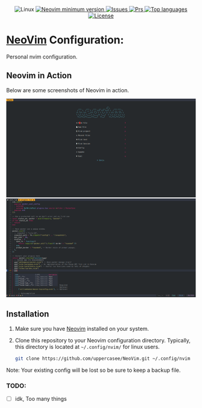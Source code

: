 <div align="center">
<p>
    <a>
      <img alt="Linux" src="https://img.shields.io/badge/Linux-%23.svg?style=flat-square&logo=linux&color=FCC624&logoColor=black" />
    </a>
    <a href="https://github.com/neovim/neovim/releases/tag/stable">
      <img src="https://img.shields.io/badge/Neovim-0.9.1-blueviolet.svg?style=flat-square&logo=Neovim&logoColor=green" alt="Neovim minimum version"/>
    </a>
    <!-- <a href="https://github.com/uppercasee/NeoVim/commits">
      <img src="https://badgen.net/github/commits/uppercasee/NeoVim" alt="Commit number" />
    </a> -->
    <a href="https://github.com/uppercasee/NeoVim/issues">
      <img src="https://badgen.net/github/issues/uppercasee/NeoVim" alt="Issues" />
    </a>
    <a href="https://github.com/uppercasee/NeoVim/pulls">
      <img src="https://badgen.net/github/prs/uppercasee/NeoVim" alt="Prs" />
    </a>
    <a href="https://github.com/uppercasee/NeoVim/search?l=vim-script">
      <img src="https://img.shields.io/github/languages/top/uppercasee/NeoVim" alt="Top languages"/>
    </a>
    <a href="https://github.com/uppercasee/NeoVim/blob/master/LICENSE">
      <img src="https://img.shields.io/github/license/uppercasee/NeoVim?style=flat-square&logo=GNU&label=License" alt="License"/>
    </a>
</p>
</div>

# [NeoVim]("https://neovim.io/") Configuration:

Personal nvim configuration.

## Neovim in Action

Below are some screenshots of Neovim in action.
<!-- ![Neovim Start](/assets/neovim_start.png)

![Neovim Editor](/assets/neovim_editor.png) -->

<div class="image-container">
  <img src="/assets/neovim_start.png" alt="Neovim Start" class="responsive-image" />
  <img src="/assets/neovim_editor.png" alt="Neovim Editor" class="responsive-image" />
</div>


## Installation

1. Make sure you have [Neovim]("https://github.com/neovim/neovim/wiki/Installing-Neovim") installed on your system.

2. Clone this repository to your Neovim configuration directory. Typically, this directory is located at `~/.config/nvim/` for linux users.

   ```bash
   git clone https://github.com/uppercasee/NeoVim.git ~/.config/nvim
   ```
  
Note: Your existing config will be lost so be sure to keep a backup file.

<!-- ## Key Plugins

Here are some of the key plugins included in this configuration:

### Language Server Protocol (LSP)

- [nvim-lua/popup.nvim](https://github.com/nvim-lua/popup.nvim): An implementation of the Popup API from Vim in Neovim.
- [neovim/nvim-lspconfig](https://github.com/neovim/nvim-lspconfig): LSP configuration for Neovim.
- [jose-elias-alvarez/null-ls.nvim](https://github.com/jose-elias-alvarez/null-ls.nvim): Formatters and linters.
- [SmiteshP/nvim-navic](https://github.com/SmiteshP/nvim-navic): Neovim code navigation.

### Completion

- [christianchiarulli/nvim-cmp](https://github.com/christianchiarulli/nvim-cmp): Code completion.
- [hrsh7th/cmp-buffer](https://github.com/hrsh7th/cmp-buffer): Buffer completions.
- [hrsh7th/cmp-path](https://github.com/hrsh7th/cmp-path): Path completions.
- [hrsh7th/cmp-cmdline](https://github.com/hrsh7th/cmp-cmdline): Command-line completions.
- [saadparwaiz1/cmp_luasnip](https://github.com/saadparwaiz1/cmp_luasnip): Snippet completions.

#### Github Copilot

- [zbirenbaum/copilot.lua](https://github.com/zbirenbaum/copilot.lua): Github Copilot integration.

### Syntax/Treesitter

- [nvim-treesitter/nvim-treesitter](https://github.com/nvim-treesitter/nvim-treesitter): Syntax highlighting and parsing.
- [nvim-treesitter/playground](https://github.com/nvim-treesitter/playground): Treesitter playground.
- [windwp/nvim-ts-autotag](https://github.com/windwp/nvim-ts-autotag): Autotagging for Treesitter.

### Fuzzy Finder/Telescope

- [nvim-telescope/telescope.nvim](https://github.com/nvim-telescope/telescope.nvim): Fuzzy finder and live search.
- [nvim-telescope/telescope-media-files.nvim](https://github.com/nvim-telescope/telescope-media-files.nvim): Media file finder.

### Git

- [lewis6991/gitsigns.nvim](https://github.com/lewis6991/gitsigns.nvim): Git signs and status.
- [ruifm/gitlinker.nvim](https://github.com/ruifm/gitlinker.nvim): Easily generate shareable GitHub links.

### Autosave

- [Pocco81/auto-save.nvim](https://github.com/Pocco81/auto-save.nvim): Automatically save current file(s).
 -->



<!-- + Plugin management via [Packer.nvim](https://github.com/wbthomason/packer.nvim).
+ Code, snippet, word auto-completion via [nvim-cmp](https://github.com/hrsh7th/nvim-cmp).
+ Language server protocol (LSP) support via [nvim-lspconfig](https://github.com/neovim/nvim-lspconfig).
+ Git integration via [vim-fugitive](https://github.com/tpope/vim-fugitive).
+ Better escaping from insert mode via [better-escape.vim](https://github.com/jdhao/better-escape.vim).
+ Faster code commenting via [vim-commentary](https://github.com/tpope/vim-commentary).
+ Fast buffer jump via [hop.nvim](https://github.com/phaazon/hop.nvim).
+ Beautiful statusline via [lualine.nvim](https://github.com/nvim-lualine/lualine.nvim).
+ File tree explorer via [nvim-tree.lua](https://github.com/kyazdani42/nvim-tree.lua).
+ Better quickfix list with [nvim-bqf](https://github.com/kevinhwang91/nvim-bqf).
+ User-defined mapping hint via [which-key.nvim](https://github.com/folke/which-key.nvim).
+ Code highlighting via [nvim-treesitter](https://github.com/nvim-treesitter/nvim-treesitter).
+ Animated GUI style notification via [nvim-notify](https://github.com/rcarriga/nvim-notify).
+ Smooth scroll experience via [neoscroll](https://github.com/karb94/neoscroll.nvim). -->
<!-- + Ultra-fast project-wide fuzzy searching via [LeaderF](https://github.com/Yggdroot/LeaderF). -->
<!-- + Faster matching pair insertion and jump via [delimitMate](https://github.com/Raimondi/delimitMate). -->
<!-- + Smarter and faster matching pair management (add, replace or delete) via [vim-sandwich](https://github.com/machakann/vim-sandwich). -->
<!-- + Powerful snippet insertion via [Ultisnips](https://github.com/SirVer/ultisnips). -->
<!-- + Show search index and count with [nvim-hlslens](https://github.com/kevinhwang91/nvim-hlslens). -->
<!-- + Command line auto-completion via [wilder.nvim](https://github.com/gelguy/wilder.nvim). -->
<!-- + Asynchronous code execution via [asyncrun.vim](https://github.com/skywind3000/asyncrun.vim). -->
<!-- + Code editing using true nvim inside browser via [firenvim](https://github.com/glacambre/firenvim). -->
<!-- + Color theme via [vim-gruvbox8](https://github.com/lifepillar/vim-gruvbox8) and other beautiful themes. -->
<!-- + Markdown writing and previewing via [vim-markdown](https://github.com/plasticboy/vim-markdown) and [markdown-preview.nvim](https://github.com/iamcco/markdown-preview.nvim). -->
<!-- + LaTeX editing and previewing via [vimtex](https://github.com/lervag/vimtex) <sup id="a1">[1](#f1)</sup>. -->
<!-- + Tags navigation via [vista](https://github.com/liuchengxu/vista.vim). -->
<!-- + Code formatting via [Neoformat](https://github.com/sbdchd/neoformat). -->
<!-- + Undo management via [vim-mundo](https://github.com/simnalamburt/vim-mundo) -->

<!-- ## Dependencies

Before using this Neovim configuration, make sure you have the following dependencies installed on your system:

1. **Neovim**: Neovim is the core editor that this configuration is built upon. You can download it from the official [Neovim website](https://neovim.io/).
2. **Packer.nvim**: Packer.nvim is the plugin manager used in this configuration. 
3. **Node.js**: Some plugins may require Node.js for additional functionality. You can download Node.js from the official [Node.js website](https://nodejs.org/).
4. **Npm**: If you're using Node.js, you'll also need npm (Node Package Manager). It comes bundled with Node.js installation.
5. **Python (optional)**: Certain Neovim plugins, especially those related to LSP, might require Python support. You can install Python from the [official Python website](https://www.python.org/).
6. **Git**: Git is essential for managing plugin installations and version control. You can download Git from the [official Git website](https://git-scm.com/).
7. **CMake (optional)**: Some LSP-related plugins may require CMake for building. You can install CMake from the [official CMake website](https://cmake.org/).
8. **ripgrep**: Ripgrep is a fast text search tool that is often used by Neovim plugins for searching within code. You can install it from the [official Ripgrep website](https://github.com/BurntSushi/ripgrep).
9. **shellcheck**: ShellCheck is a static analysis tool for shell scripts. It can be used for linting shell scripts within Neovim. You can install it from the [official ShellCheck website](https://github.com/koalaman/shellcheck).
10. **stylua**: Stylua is a Lua code formatter used for formatting Lua scripts. You can install it using Cargo, the Rust package manager:

    ```shell
    cargo install stylua
    ```
11. **black**: Black is a Python code formatter. You can install it using pip, the Python package manager:

    ```shell
    pip install black
    ``` -->

<!-- ## Contributing

If you find anything that needs improving, do not hesitate to point it out or create a PR.

If you come across an issue, you can first use `:checkhealth` command provided by `nvim` to trouble-shoot yourself.
Please read carefully the messages provided by health check.

If you still have an issue, [open a new issue](https://github.com/uppercasee/NeoVim/issues). -->

### TODO:
- [ ] idk, Too many things


<!-- <style>
  .image-container {
    display: flex;
    justify-content: center;
    align-items: center;
    flex-wrap: wrap; /* Allow images to wrap on small screens */
    /* gap: 2px; */
  }

  .responsive-image {
    max-width: 100%;
    height: auto;
    margin: 10px; /* Add some spacing between images */
    border: 2px solid #ddd; /* Add a subtle border around images */
    border-radius: 5px; /* Add rounded corners to images */
  }

  @media screen and (max-width: 768px) {
    /* Apply styles for screens up to 768px wide */
    .responsive-image {
      max-width: 45%; /* Adjust the width for smaller screens */
    }
  }

  @media screen and (max-width: 480px) {
    /* Apply styles for screens up to 480px wide (e.g., mobile devices) */
    .responsive-image {
      max-width: 100%; /* Allow images to take the full width on smaller screens */
    }
  }
</style> -->
